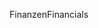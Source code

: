 <span data-ttu-id="ef192-101">Finanzen</span><span class="sxs-lookup"><span data-stu-id="ef192-101">Financials</span></span>
